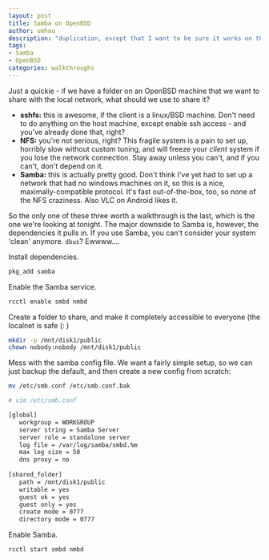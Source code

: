 ```yaml
---
layout: post
title: Samba on OpenBSD
author: umhau
description: "duplication, except that I want to be sure it works on the atypical OS"
tags: 
- Samba
- OpenBSD
categories: walkthroughs
---
```


Just a quickie - if we have a folder on an OpenBSD machine that we want to share with the local network, what should we use to share it? 
- **sshfs:** this is awesome, if the client is a linux/BSD machine. Don't need to do anything on the host machine, except enable ssh access - and you've already done that, right? 
- **NFS:** you're not serious, right? This fragile system is a pain to set up, horribly slow without custom tuning, and will freeze your _client_ system if you lose the network connection.  Stay away unless you can't, and if you can't, don't depend on it.
- **Samba:** this is actually pretty good. Don't think I've yet had to set up a network that had no windows machines on it, so this is a nice, maximally-compatible protocol. It's fast out-of-the-box, too, so none of the NFS craziness. Also VLC on Android likes it.

So the only one of these three worth a walkthrough is the last, which is the one we're looking at tonight.  The major downside to Samba is, however, the dependencies it pulls in. If you use Samba, you can't consider your system 'clean' anymore. `dbus`? Ewwww....

Install dependencies.

```sh
pkg_add samba
```

Enable the Samba service.

```sh
rcctl enable smbd nmbd
```

Create a folder to share, and make it completely accessible to everyone (the localnet is safe (: )

```sh
mkdir -p /mnt/disk1/public
chown nobody:nobody /mnt/disk1/public
```

Mess with the samba config file. We want a fairly simple setup, so we can just backup the default, and then create a new config from scratch:

```sh
mv /etc/smb.conf /etc/smb.conf.bak
```

```sh
# vim /etc/smb.conf

[global]
   workgroup = WORKGROUP
   server string = Samba Server
   server role = standalone server
   log file = /var/log/samba/smbd.%m
   max log size = 50
   dns proxy = no
   
[shared_folder] 
   path = /mnt/disk1/public 
   writable = yes 
   guest ok = yes 
   guest only = yes 
   create mode = 0777 
   directory mode = 0777
```

Enable Samba.

```sh
rcctl start smbd nmbd
```


